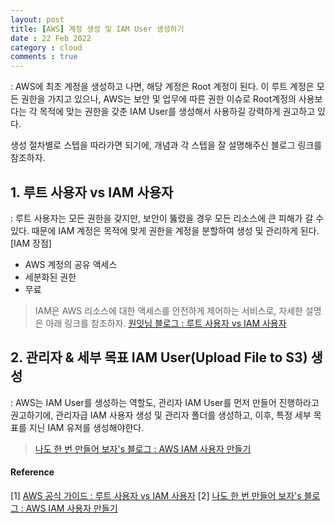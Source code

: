 ```yaml
---
layout: post
title: [AWS] 계정 생성 및 IAM User 생성하기
date : 22 Feb 2022
category : cloud
comments : true
---
```


: AWS에 최초 계정을 생성하고 나면, 해당 계정은 Root 계정이 된다. 이 루트 계정은 모든 권한을 가지고 있으나, AWS는 보안 및 업무에 따른 권한 이슈로 Root계정의 사용보다는 각 목적에 맞는 권한을 갖춘 IAM User를 생성해서 사용하길 강력하게 권고하고 있다.

생성 절차별로 스텝을 따라가면 되기에, 개념과 각 스텝을 잘 설명해주신 블로그 링크를 참조하자.



## 1. 루트 사용자 vs IAM 사용자
 : 루트 사용자는 모든 권한을 갖지만, 보안이 뚫렸을 경우 모든 리소스에 큰 피해가 갈 수 있다. 때문에 IAM 계정은 목적에 맞게 권한을 계정을 분할하여 생성 및 관리하게 된다.
 [IAM 장점]
 - AWS 계정의 공유 액세스
 - 세분화된 권한
 - 무료

> IAM은 AWS 리소스에 대한 액세스를 안전하게 제어하는 서비스로, 자세한 설명은 아래 링크를 참조하자.
 [원잇님 블로그 : 루트 사용자 vs IAM 사용자](https://wonit.tistory.com/348)


## 2. 관리자 & 세부 목표 IAM User(Upload File to S3) 생성
 : AWS는 IAM User를 생성하는 역할도, 관리자 IAM User를 먼저 만들어 진행하라고 권고하기에, 관리자급 IAM 사용자 생성 및 관리자 폴더를 생성하고, 이후, 특정 세부 목표를 지닌 IAM 유저를 생성해야한다.


> [나도 한 번 만들어 보자's 블로그 : AWS IAM 사용자 만들기](https://ukayzm.github.io/aws-create-iam-user/)




#### Reference
[1] [AWS 공식 가이드 : 루트 사용자 vs IAM 사용자](https://wonit.tistory.com/348)
[2] [나도 한 번 만들어 보자's 블로그 : AWS IAM 사용자 만들기](https://ukayzm.github.io/aws-create-iam-user/)
